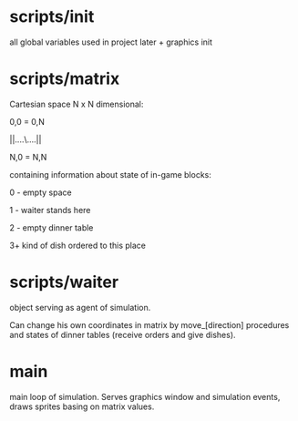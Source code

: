 # scripts/__init__

all global variables used in project later + graphics init

# scripts/matrix

Cartesian space N x N dimensional:

0,0 = 0,N
 
 ||....\\....||
 
N,0 = N,N


containing information about state of in-game blocks:

0 - empty space

1 - waiter stands here

2 - empty dinner table

3+  kind of dish ordered to this place

# scripts/waiter

object serving as agent of simulation. 

Can change his own coordinates in matrix by move_[direction] procedures and states of dinner tables (receive orders and give dishes). 

# main

main loop of simulation. Serves graphics window and simulation events, draws sprites basing on matrix values.